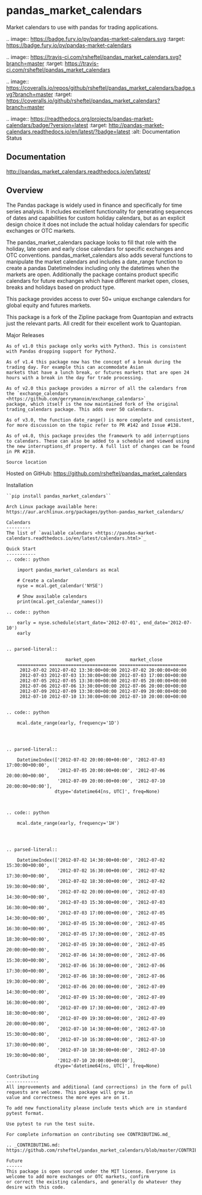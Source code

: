 pandas_market_calendars
=======================
Market calendars to use with pandas for trading applications.

.. image:: https://badge.fury.io/py/pandas-market-calendars.svg
    :target: https://badge.fury.io/py/pandas-market-calendars

.. image:: https://travis-ci.com/rsheftel/pandas_market_calendars.svg?branch=master
    :target: https://travis-ci.com/rsheftel/pandas_market_calendars

.. image:: https://coveralls.io/repos/github/rsheftel/pandas_market_calendars/badge.svg?branch=master
    :target: https://coveralls.io/github/rsheftel/pandas_market_calendars?branch=master

.. image:: https://readthedocs.org/projects/pandas-market-calendars/badge/?version=latest
   :target: http://pandas-market-calendars.readthedocs.io/en/latest/?badge=latest
   :alt: Documentation Status

Documentation
-------------
http://pandas_market_calendars.readthedocs.io/en/latest/

Overview
--------
The Pandas package is widely used in finance and specifically for time series analysis. It includes excellent
functionality for generating sequences of dates and capabilities for custom holiday calendars, but as an explicit
design choice it does not include the actual holiday calendars for specific exchanges or OTC markets.

The pandas_market_calendars package looks to fill that role with the holiday, late open and early close calendars
for specific exchanges and OTC conventions. pandas_market_calendars also adds several functions to manipulate the
market calendars and includes a date_range function to create a pandas DatetimeIndex including only the datetimes
when the markets are open. Additionally the package contains product specific calendars for future exchanges which
have different market open, closes, breaks and holidays based on product type.

This package provides access to over 50+ unique exchange calendars for global equity and futures markets.

This package is a fork of the Zipline package from Quantopian and extracts just the relevant parts. All credit for
their excellent work to Quantopian.

Major Releases
~~~~~~~~~~~~~~
As of v1.0 this package only works with Python3. This is consistent with Pandas dropping support for Python2.

As of v1.4 this package now has the concept of a break during the trading day. For example this can accommodate Asian
markets that have a lunch break, or futures markets that are open 24 hours with a break in the day for trade processing.

As of v2.0 this package provides a mirror of all the calendars from the `exchange_calendars <https://github.com/gerrymanoim/exchange_calendars>`_
package, which itself is the now maintained fork of the original trading_calendars package. This adds over 50 calendars.

As of v3.0, the function date_range() is more complete and consistent, for more discussion on the topic refer to PR #142 and Issue #138.

As of v4.0, this package provides the framework to add interruptions to calendars. These can also be added to a schedule and viewed using
the new interruptions_df property. A full list of changes can be found in PR #210.

Source location
~~~~~~~~~~~~~~~
Hosted on GitHub: https://github.com/rsheftel/pandas_market_calendars

Installation
~~~~~~~~~~~~
``pip install pandas_market_calendars``

Arch Linux package available here: https://aur.archlinux.org/packages/python-pandas_market_calendars/

Calendars
---------
The list of `available calendars <https://pandas-market-calendars.readthedocs.io/en/latest/calendars.html>`_

Quick Start
-----------
.. code:: python

    import pandas_market_calendars as mcal
    
    # Create a calendar
    nyse = mcal.get_calendar('NYSE')

    # Show available calendars
    print(mcal.get_calendar_names())

.. code:: python

    early = nyse.schedule(start_date='2012-07-01', end_date='2012-07-10')
    early

    
.. parsed-literal::

                      market_open             market_close
    =========== ========================= =========================
     2012-07-02 2012-07-02 13:30:00+00:00 2012-07-02 20:00:00+00:00
     2012-07-03 2012-07-03 13:30:00+00:00 2012-07-03 17:00:00+00:00
     2012-07-05 2012-07-05 13:30:00+00:00 2012-07-05 20:00:00+00:00
     2012-07-06 2012-07-06 13:30:00+00:00 2012-07-06 20:00:00+00:00
     2012-07-09 2012-07-09 13:30:00+00:00 2012-07-09 20:00:00+00:00
     2012-07-10 2012-07-10 13:30:00+00:00 2012-07-10 20:00:00+00:00

    
.. code:: python

    mcal.date_range(early, frequency='1D')




.. parsed-literal::

    DatetimeIndex(['2012-07-02 20:00:00+00:00', '2012-07-03 17:00:00+00:00',
                   '2012-07-05 20:00:00+00:00', '2012-07-06 20:00:00+00:00',
                   '2012-07-09 20:00:00+00:00', '2012-07-10 20:00:00+00:00'],
                  dtype='datetime64[ns, UTC]', freq=None)



.. code:: python

    mcal.date_range(early, frequency='1H')




.. parsed-literal::

    DatetimeIndex(['2012-07-02 14:30:00+00:00', '2012-07-02 15:30:00+00:00',
                   '2012-07-02 16:30:00+00:00', '2012-07-02 17:30:00+00:00',
                   '2012-07-02 18:30:00+00:00', '2012-07-02 19:30:00+00:00',
                   '2012-07-02 20:00:00+00:00', '2012-07-03 14:30:00+00:00',
                   '2012-07-03 15:30:00+00:00', '2012-07-03 16:30:00+00:00',
                   '2012-07-03 17:00:00+00:00', '2012-07-05 14:30:00+00:00',
                   '2012-07-05 15:30:00+00:00', '2012-07-05 16:30:00+00:00',
                   '2012-07-05 17:30:00+00:00', '2012-07-05 18:30:00+00:00',
                   '2012-07-05 19:30:00+00:00', '2012-07-05 20:00:00+00:00',
                   '2012-07-06 14:30:00+00:00', '2012-07-06 15:30:00+00:00',
                   '2012-07-06 16:30:00+00:00', '2012-07-06 17:30:00+00:00',
                   '2012-07-06 18:30:00+00:00', '2012-07-06 19:30:00+00:00',
                   '2012-07-06 20:00:00+00:00', '2012-07-09 14:30:00+00:00',
                   '2012-07-09 15:30:00+00:00', '2012-07-09 16:30:00+00:00',
                   '2012-07-09 17:30:00+00:00', '2012-07-09 18:30:00+00:00',
                   '2012-07-09 19:30:00+00:00', '2012-07-09 20:00:00+00:00',
                   '2012-07-10 14:30:00+00:00', '2012-07-10 15:30:00+00:00',
                   '2012-07-10 16:30:00+00:00', '2012-07-10 17:30:00+00:00',
                   '2012-07-10 18:30:00+00:00', '2012-07-10 19:30:00+00:00',
                   '2012-07-10 20:00:00+00:00'],
                  dtype='datetime64[ns, UTC]', freq=None)

Contributing
------------
All improvements and additional (and corrections) in the form of pull requests are welcome. This package will grow in
value and correctness the more eyes are on it.

To add new functionality please include tests which are in standard pytest format. 

Use pytest to run the test suite.

For complete information on contributing see CONTRIBUTING.md_

.. _CONTRIBUTING.md: https://github.com/rsheftel/pandas_market_calendars/blob/master/CONTRIBUTING.md

Future
------
This package is open sourced under the MIT license. Everyone is welcome to add more exchanges or OTC markets, confirm
or correct the existing calendars, and generally do whatever they desire with this code.
